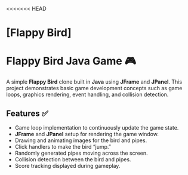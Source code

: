 <<<<<<< HEAD
# [Flappy Bird]
# Flappy Bird Java Game 🎮

A simple **Flappy Bird** clone built in **Java** using **JFrame** and **JPanel**. This project demonstrates basic game development concepts such as game loops, graphics rendering, event handling, and collision detection.

## Features ✅
- Game loop implementation to continuously update the game state.  
- **JFrame** and **JPanel** setup for rendering the game window.  
- Drawing and animating images for the bird and pipes.  
- Click handlers to make the bird “jump.”  
- Randomly generated pipes moving across the screen.  
- Collision detection between the bird and pipes.  
- Score tracking displayed during gameplay.  


